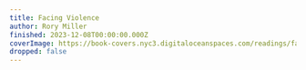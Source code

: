 ```yaml
---
title: Facing Violence
author: Rory Miller
finished: 2023-12-08T00:00:00.000Z
coverImage: https://book-covers.nyc3.digitaloceanspaces.com/readings/facing-violence-01.jpg
dropped: false
---
```


